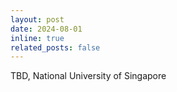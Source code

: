 ```yaml
---
layout: post
date: 2024-08-01
inline: true
related_posts: false
---
```


TBD, National University of Singapore
